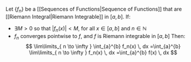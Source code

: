 Let $\{ f_n \}$ be a [[Sequences of Functions|Sequence of Functions]] that are [[Riemann Integral|Riemann Integrable]] in $[a,b]$.
If:
- $\exists M>0$ so that $|f_n(x)|<M$, for all $x\in[a,b]$ and $n\in\mathbb{N}$
- $f_n$ converges pointwise to $f$, and $f$ is Riemann integrable in $[a,b]$
Then:
$$
\lim\limits_{ n \to \infty } \int_{a}^{b} f_n(x) \, dx =\int_{a}^{b} \lim\limits_{ n \to \infty } f_n(x) \, dx =\int_{a}^{b} f(x) \, dx 
$$